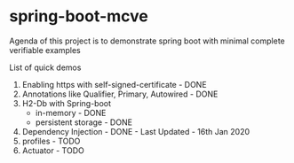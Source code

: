 # spring-boot-mcve
Agenda of this project is to demonstrate spring boot with minimal complete verifiable examples


List of quick demos

1. Enabling https with self-signed-certificate - DONE
2. Annotations like Qualifier, Primary, Autowired - DONE
3. H2-Db with Spring-boot
   - in-memory - DONE
   - persistent storage - DONE
4. Dependency Injection - DONE - Last Updated - 16th Jan 2020   
5. profiles - TODO
6. Actuator - TODO
